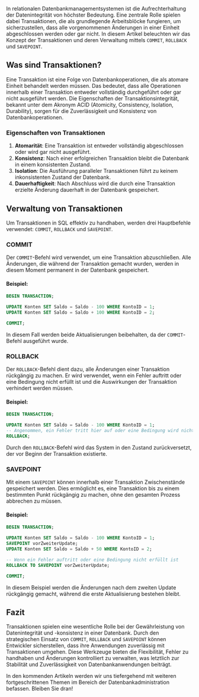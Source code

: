 In relationalen Datenbankmanagementsystemen ist die Aufrechterhaltung der Datenintegrität von höchster Bedeutung. Eine zentrale Rolle spielen dabei Transaktionen, die als grundlegende Arbeitsblöcke fungieren, um sicherzustellen, dass alle vorgenommenen Änderungen in einer Einheit abgeschlossen werden oder gar nicht. In diesem Artikel beleuchten wir das Konzept der Transaktionen und deren Verwaltung mittels `COMMIT`, `ROLLBACK` und `SAVEPOINT`.

## Was sind Transaktionen?

Eine Transaktion ist eine Folge von Datenbankoperationen, die als atomare Einheit behandelt werden müssen. Das bedeutet, dass alle Operationen innerhalb einer Transaktion entweder vollständig durchgeführt oder gar nicht ausgeführt werden. Die Eigenschaften der Transaktionsintegrität, bekannt unter dem Akronym ACID (Atomicity, Consistency, Isolation, Durability), sorgen für die Zuverlässigkeit und Konsistenz von Datenbankoperationen.

### Eigenschaften von Transaktionen

1. **Atomarität**: Eine Transaktion ist entweder vollständig abgeschlossen oder wird gar nicht ausgeführt.
2. **Konsistenz**: Nach einer erfolgreichen Transaktion bleibt die Datenbank in einem konsistenten Zustand.
3. **Isolation**: Die Ausführung paralleler Transaktionen führt zu keinem inkonsistenten Zustand der Datenbank.
4. **Dauerhaftigkeit**: Nach Abschluss wird die durch eine Transaktion erzielte Änderung dauerhaft in der Datenbank gespeichert.

## Verwaltung von Transaktionen

Um Transaktionen in SQL effektiv zu handhaben, werden drei Hauptbefehle verwendet: `COMMIT`, `ROLLBACK` und `SAVEPOINT`.

### COMMIT

Der `COMMIT`-Befehl wird verwendet, um eine Transaktion abzuschließen. Alle Änderungen, die während der Transaktion gemacht wurden, werden in diesem Moment permanent in der Datenbank gespeichert.

#### Beispiel:

```sql
BEGIN TRANSACTION;

UPDATE Konten SET Saldo = Saldo - 100 WHERE KontoID = 1;
UPDATE Konten SET Saldo = Saldo + 100 WHERE KontoID = 2;

COMMIT;
```

In diesem Fall werden beide Aktualisierungen beibehalten, da der `COMMIT`-Befehl ausgeführt wurde.

### ROLLBACK

Der `ROLLBACK`-Befehl dient dazu, alle Änderungen einer Transaktion rückgängig zu machen. Er wird verwendet, wenn ein Fehler auftritt oder eine Bedingung nicht erfüllt ist und die Auswirkungen der Transaktion verhindert werden müssen.

#### Beispiel:

```sql
BEGIN TRANSACTION;

UPDATE Konten SET Saldo = Saldo - 100 WHERE KontoID = 1;
-- Angenommen, ein Fehler tritt hier auf oder eine Bedingung wird nicht erfüllt
ROLLBACK;
```

Durch den `ROLLBACK`-Befehl wird das System in den Zustand zurückversetzt, der vor Beginn der Transaktion existierte.

### SAVEPOINT

Mit einem `SAVEPOINT` können innerhalb einer Transaktion Zwischenstände gespeichert werden. Dies ermöglicht es, eine Transaktion bis zu einem bestimmten Punkt rückgängig zu machen, ohne den gesamten Prozess abbrechen zu müssen.

#### Beispiel:

```sql
BEGIN TRANSACTION;

UPDATE Konten SET Saldo = Saldo - 100 WHERE KontoID = 1;
SAVEPOINT vorZweiterUpdate;
UPDATE Konten SET Saldo = Saldo + 50 WHERE KontoID = 2;

-- Wenn ein Fehler auftritt oder eine Bedingung nicht erfüllt ist
ROLLBACK TO SAVEPOINT vorZweiterUpdate;

COMMIT;
```

In diesem Beispiel werden die Änderungen nach dem zweiten Update rückgängig gemacht, während die erste Aktualisierung bestehen bleibt.

## Fazit

Transaktionen spielen eine wesentliche Rolle bei der Gewährleistung von Datenintegrität und -konsistenz in einer Datenbank. Durch den strategischen Einsatz von `COMMIT`, `ROLLBACK` und `SAVEPOINT` können Entwickler sicherstellen, dass ihre Anwendungen zuverlässig mit Transaktionen umgehen. Diese Werkzeuge bieten die Flexibilität, Fehler zu handhaben und Änderungen kontrolliert zu verwalten, was letztlich zur Stabilität und Zuverlässigkeit von Datenbankanwendungen beiträgt.

In den kommenden Artikeln werden wir uns tiefergehend mit weiteren fortgeschrittenen Themen im Bereich der Datenbankadministration befassen. Bleiben Sie dran!